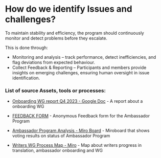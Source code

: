 # How do we identify Issues and challenges?

To maintain stability and efficiency, the program should continuously monitor and detect problems before they escalate.

This is done through:

* Monitoring and analysis – track performance, detect inefficiencies, and flag deviations from expected behaviour.
* Collect Feedback & Reporting – Participants and members provide insights on emerging challenges, ensuring human oversight in issue identification.


### List of source Assets, tools or processes:
- [Onboarding WG report Q4 2023 - Google Doc](https://docs.google.com/document/d/173UxTc38LhXwR6QuJCKpH9CivgMCQhL4jZZXoMOw-nM/edit#heading=h.ybfi2uikflvv) - A report about a onboarding WG

- [FEEDBACK FORM](https://docs.google.com/forms/d/e/1FAIpQLSdedWLANsYUK40Mm8UTxq-uTd4QeVAeAi5Pebg2YUh5ltl7NQ/viewform) - Anonymous Feedback form for the Ambassador Program

- [Ambassador Program Analysis - Miro Board](https://miro.com/app/board/uXjVM7pbrUY=/?moveToWidget=3458764557891618718&amp;cot=14) - Miroboard that shows voting results on status of Ambassador Program

- [Writers WG Process Map - Miro](https://miro.com/app/board/uXjVM7ZVTSo=/?moveToWidget=3458764558093077545&amp;cot=10) - Map about writers progress in translation, ambassador onboarding and WG

